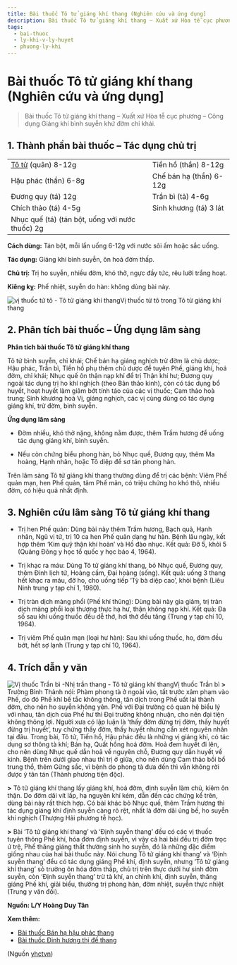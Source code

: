 ```yaml
---
title: Bài thuốc Tô tử giáng khí thang (Nghiên cứu và ứng dụng]
description: Bài thuốc Tô tử giáng khí thang – Xuất xứ Hòa tễ cục phương – Công dụng Giáng khí bình suyễn khứ đờm chỉ khái.
tags:
  - bai-thuoc
  - ly-khi-v-ly-huyet
  - phuong-ly-khi
---
```


# Bài thuốc Tô tử giáng khí thang (Nghiên cứu và ứng dụng] 

> Bài thuốc Tô tử giáng khí thang – Xuất xứ Hòa tễ cục phương – Công dụng Giáng khí bình suyễn khứ đờm chỉ khái.

## 1. Thành phần bài thuốc – Tác dụng chủ trị

|  |  |
| --- | --- |
| [Tô tử](/yhctvn/vi-thuoc-tu-to/) (quân) 8-12g | Tiền hồ (thần) 8-12g |
| Hậu phác (thần) 6-8g | Chế bán hạ (thần) 6-12g |
| Đương quy (tá) 12g | Trần bì (tả) 4-6g |
| Chích thảo (tá) 4-5g | Sinh khương (tá) 3 lát |
| Nhục quế (tá) (tán bột, uống với nước thuốc) 2g |  |

**Cách dùng:** Tán bột, mỗi lần uống 6-12g với nước sôi ấm hoặc sắc uống.

**Tác dụng:** Giáng khí bình suyễn, ôn hoá đờm thấp. 

**Chủ trị:** Trị ho suyễn, nhiều đờm, khó thở, ngực đầy tức, rêu lưỡi trắng hoạt.

**Kiêng kỵ:** Phế nhiệt, suyễn do hàn: không dùng bài này.

![vị thuốc tử tô - Tô tử giáng khí thang](/imgs/yhctvn/vi-thuoc-to-tu-e1644824916327.jpg)Vị thuốc tử tô trong Tô tử giáng khí thang
## 2. Phân tích bài thuốc – Ứng dụng lâm sàng

**Phân tích bài thuốc Tô tử giáng khí thang**

Tô tử bình suyễn, chỉ khái; Chế bán hạ giáng nghịch trừ đờm là chủ dược; Hậu phác, Trần bì, Tiền hồ phụ thêm chủ dược để tuyên Phế, giáng khí, hoá đờm, chỉ khái; Nhục quế ôn thận nạp khí để trị Thận khí hư; Đương quy ngoài tác dụng trị ho khí nghịch (theo Bản thảo kinh), còn có tác dụng bổ huyết, hoạt huyết làm giảm bớt tính táo của các vị thuốc; Cam thảo hoà trung; Sinh khương hoà Vị, giáng nghịch, các vị cùng dùng có tác dụng giáng khí, trừ đờm, bình suyễn.

**Ứng dụng lâm sàng**

+ Đờm nhiều, khó thở nặng, không nằm được, thêm Trầm hương để uống tác dụng giáng khí, bình suyễn.

+ Nếu còn chứng biểu phong hàn, bỏ Nhục quế, Đương quy, thêm Ma hoàng, Hạnh nhân, hoặc Tô diệp để sơ tán phong hàn.

Trên lâm sàng Tô tử giáng khí thang thường dùng để trị các bệnh: Viêm Phế quản mạn, hen Phế quản, tâm Phế mãn, có triệu chứng ho khó thô, nhiều đờm, có hiệu quả nhất định.

## 3. Nghiên cứu lâm sàng Tô tử giáng khí thang

+ Trị hen Phế quản: Dùng bài này thêm Trầm hương, Bạch quả, Hạnh nhân, Ngũ vị tử, trị 10 ca hen Phế quản dạng hư hàn. Bệnh lâu ngày, kết hợp thêm ‘Kim quỹ thận khí hoàn’ và Hồ đào nhục. Kết quả: Đỡ 5, khỏi 5 (Quảng Đông y học tổ quốc y học báo 4, 1964).

+ Trị khạc ra máu: Dùng Tô tử giáng khí thang, bỏ Nhục quế, Đương quy, thêm Đình lịch tử, Hoàng cầm, Đại hoàng (sống). Kết quả: uống 3 thang hết khạc ra máu, đỡ ho, cho uống tiếp ‘Tỳ bà diệp cao’, khỏi bệnh (Liêu Ninh trung y tạp chí 1, 1980).

+ Trị tràn dịch màng phổi (Phế khí thũng): Dùng bài này gia giảm, trị tràn dịch màng phổi loại thượng thực hạ hư, thận không nạp khí. Kết quả: Đa số sau khi uống thuốc đều dễ thở, hơi thở đều tăng {Trung y tạp chí 10, 1964).

+ Trị viêm Phế quản mạn (loại hư hàn): Sau khi uống thuốc, ho, đờm đều bớt, hết sợ lạnh (Trung y tạp chí 10, 1964).

## 4. Trích dẫn y văn

![Vị thuốc Trần bì -Nhị trần thang - Tô tử giáng khí thang](/imgs/yhctvn/Vi-thuoc-Tran-bi-300x169.jpg)Vị thuốc Trần bì
**>** Trường Bỉnh Thành nói: Phàm phong tà ở ngoài vào, tất trước xâm phạm vào Phế, do đó Phế khí bế tắc không thông, tân dịch trong Phế uất lại thành đờm, cho nên ho suyễn không yên. Phế với Đại trường có quan hệ biểu lý với nhau, tân dịch của Phế hư thì Đại trường không nhuận, cho nên đại tiện không thông lợi. Người xưa có lập luận là ‘thấy đờm đừng trị đờm, thấy huyết đừng trị huyết’, tuy chứng thấy đờm, thấy huyết nhưng cẩn xét nguyên nhân tại đâu. Trong bài, Tô tử, Tiến hổ, Hậu phác đều là những vị giáng khí, có tác dụng sơ thông tà khí; Bán hạ, Quất hồng hoá đờm. Hoả đem huyết đi lên, cho nên dùng Nhục quế dẫn hoả về nguyên chỗ, Đương quy dẫn huyết về kinh. Bệnh trên dưới giao nhau thì trị ở giữa, cho nên dùng Cam thảo bồi bổ trung thổ, thêm Gừng sắc, vì bệnh do phong tà đưa đến thì vẫn không rời được ý tân tán (Thành phương tiện độc).

**>** Tô tử giáng khí thang lấy giáng khí, hoá đờm, định suyễn làm chủ, kiêm ôn thận. Do đờm dãi vít lấp, hạ nguyên khí kém, dẫn đến các chứng kể trên, dùng bài này rất thích hợp. Có bài khác bỏ Nhục quế, thêm Trầm hương thì tác dụng giáng khí định suyễn càng rõ rệt, nhất là đờm dãi ủng bế, ho suyễn khí nghịch (Thượng Hải phương tễ học).

**>** Bài ‘Tô tử giáng khí thang’ và ‘Định suyễn thang’ đều có các vị thuốc tuyên thông Phế khí, hóa đờm định suyễn, vì vậy cả hai bài đều trị đờm trọc ứ trệ, Phế thăng giáng thất thường sinh ho suyễn, đó là những đặc điểm giống nhau của hai bài thuốc này. Nói chung Tô tử giáng khí thang’ và ‘Định suyễn thang’ đểu có tác dụng giáng Phế khí, định suyễn, nhưng ‘Tô tử giáng khí thang’ sỏ trường ôn hóa đờm thấp, chủ trị trên thực dưới hư sinh đờm suyễn, còn ‘Định suyễn thang’ trừ tà khí, an chỉnh khỉ, định suyễn, thăng giáng Phế khí, giải biểu, thường trị phong hàn, đờm nhiệt, suyễn thực nhiệt (Trung y văn đối).

**Nguồn: L/Y Hoàng Duy Tân**

**Xem thêm:**

* [Bài thuốc Bán hạ hậu phác thang](/yhctvn/bai-thuoc-ban-ha-hau-phac-thang/)
* [Bài thuốc Đinh hương thị đế thang](/yhctvn/bai-thuoc-dinh-huong-thi-de-thang/)

(Nguồn <a href="https://yhctvn.com/bai-thuoc-to-tu-giang-khi-thang/" target="_blank">yhctvn</a>)
